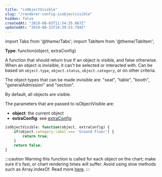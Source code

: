 ```yaml
---
title: "isObjectVisible"
slug: "/renderer-config-isobjectvisible"
hidden: false
createdAt: "2018-08-03T11:54:35.867Z"
updatedAt: "2018-08-23T14:39:53.794Z"
---
```


import Tabs from '@theme/Tabs';
import TabItem from '@theme/TabItem';

**Type**: function(object, extraConfig)

A function that should return true if an object is visible, and false otherwise. When an object is invisible, it can't be selected or interacted with. Can be based on `object.type`, `object.status`, `object.category`, or on other criteria.

The object types that can be made invisible are: "seat", "table", "booth", "generalAdmission" and "section". 

By default, all objects are visible.

The parameters that are passed to isObjectVisible are:

* **object**: the current object
* **extraConfig**: see [extraConfig](renderer-config-extraconfig) 

```javascript
isObjectVisible: function(object, extraConfig) {
    if(object.category.label === 'Ground Floor') {
        return true;
    }
    return false;
}
```
:::caution Warning
this function is called for each object on the chart; make sure it's fast, or chart rendering times will suffer. Avoid using slow methods such as Array.indexOf. Read more [here](http://support.seats.io/integrating-seats-io/performance-tips-for-renderer-callbacks).
:::
